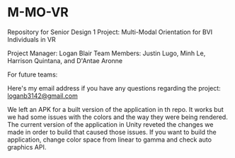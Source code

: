 # M-MO-VR
Repository for Senior Design 1 Project: Multi-Modal Orientation for BVI Individuals in VR

Project Manager: Logan Blair
Team Members: Justin Lugo, Minh Le, Harrison Quintana, and D'Antae Aronne


For future teams:

Here's my email address if you have any questions regarding the project: loganb3142@gmail.com

We left an APK for a built version of the application in th repo. It works but we had some issues with the colors and the way they were being rendered.
The current version of the application in Unity reveted the changes we made in order to build that caused those issues. If you want to build the
application, change color space from linear to gamma and check auto graphics API.
